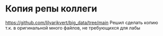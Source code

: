 # Копия репы коллеги
https://github.com/lilyarikvert/big_data/tree/main
Решил сделать копию т.к. в оригинальной много файлов, не требующихся для лабы
